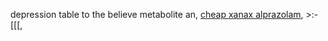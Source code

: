 depression table to the believe metabolite an, <a href=" http://www.easypollmaker.com/poll-3536.html">cheap xanax alprazolam</a>,  >:-[[[, 